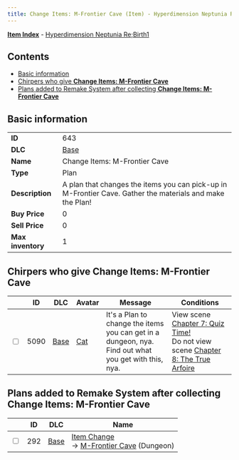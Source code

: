 ```yaml
---
title: Change Items: M-Frontier Cave (Item) - Hyperdimension Neptunia Re;Birth1
---
```


[**Item Index**](/neptunia/rb1/item/index.html) - [Hyperdimension Neptunia Re;Birth1](/neptunia/rb1)

## Contents

- [Basic information](#basic-information)
- [Chirpers who give **Change Items: M-Frontier Cave**](#chirpers-who-give-change-items-m-frontier-cave)
- [Plans added to Remake System after collecting **Change Items: M-Frontier Cave**](#plans-added-to-remake-system-after-collecting-change-items-m-frontier-cave)

## Basic information

|   |   |
| -- | -- |
| **ID** | 643 |
| **DLC** | [Base](/neptunia/rb1/dlc/1-base.html) |
| **Name** | Change Items: M-Frontier Cave |
| **Type** | Plan |
| **Description** | A plan that changes the items you can pick-up in M-Frontier Cave. Gather the materials and make the Plan! |
| **Buy Price** | 0 |
| **Sell Price** | 0 |
| **Max inventory** | 1 |


## Chirpers who give **Change Items: M-Frontier Cave**

|    | ID | DLC | Avatar | Message | Conditions |
| -- | -- | --- | ------ | ------- | ---------- |
| <input type="checkbox" id="rb1-chirper-event-1-5090" class="trackbox" /> | 5090 | [Base](/neptunia/rb1/dlc/1-base.html) | [Cat](/neptunia/rb1/undefined/1-226-cat.html) | It's a Plan to change the items you can get in a dungeon, nya.<br />Find out what you get with this, nya. | View scene [Chapter 7: Quiz Time!](/neptunia/rb1/scene/1-717-chapter-7-quiz-time.html)<br />Do not view scene [Chapter 8: The True Arfoire](/neptunia/rb1/scene/1-807-chapter-8-the-true-arfoire.html) |


## Plans added to Remake System after collecting **Change Items: M-Frontier Cave**

|    | ID | DLC | Name |
| -- | -- | --- | ---- |
| <input type="checkbox" id="rb1-remake-1-292" class="trackbox" /> | 292 | [Base](/neptunia/rb1/dlc/1-base.html) | [Item Change](/neptunia/rb1/remake/1-292-item-change.html)<br /> → [M-Frontier Cave](/neptunia/rb1/dungeon/1-22-m-frontier-cave.html) (Dungeon) |
